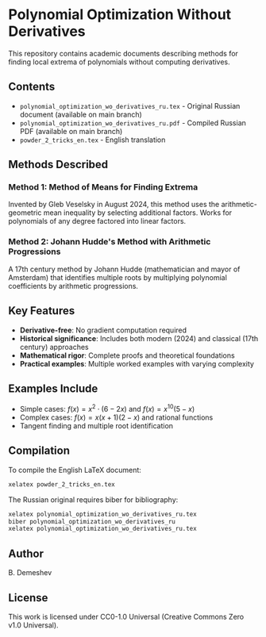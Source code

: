 # Polynomial Optimization Without Derivatives

This repository contains academic documents describing methods for finding local extrema of polynomials without computing derivatives.

## Contents

- `polynomial_optimization_wo_derivatives_ru.tex` - Original Russian document (available on main branch)
- `polynomial_optimization_wo_derivatives_ru.pdf` - Compiled Russian PDF (available on main branch)  
- `powder_2_tricks_en.tex` - English translation

## Methods Described

### Method 1: Method of Means for Finding Extrema
Invented by Gleb Veselsky in August 2024, this method uses the arithmetic-geometric mean inequality by selecting additional factors. Works for polynomials of any degree factored into linear factors.

### Method 2: Johann Hudde's Method with Arithmetic Progressions
A 17th century method by Johann Hudde (mathematician and mayor of Amsterdam) that identifies multiple roots by multiplying polynomial coefficients by arithmetic progressions.

## Key Features

- **Derivative-free**: No gradient computation required
- **Historical significance**: Includes both modern (2024) and classical (17th century) approaches  
- **Mathematical rigor**: Complete proofs and theoretical foundations
- **Practical examples**: Multiple worked examples with varying complexity

## Examples Include

- Simple cases: $f(x) = x^2 \cdot (6 - 2x)$ and $f(x) = x^{10}(5-x)$ 
- Complex cases: $f(x) = x(x+1)(2-x)$ and rational functions
- Tangent finding and multiple root identification

## Compilation

To compile the English LaTeX document:

```bash
xelatex powder_2_tricks_en.tex
```

The Russian original requires biber for bibliography:
```bash
xelatex polynomial_optimization_wo_derivatives_ru.tex
biber polynomial_optimization_wo_derivatives_ru
xelatex polynomial_optimization_wo_derivatives_ru.tex
```

## Author

B. Demeshev

## License

This work is licensed under CC0-1.0 Universal (Creative Commons Zero v1.0 Universal).
